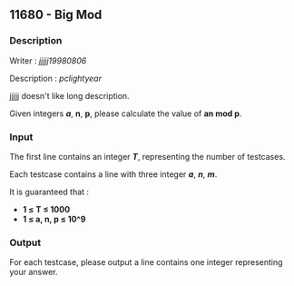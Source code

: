 ## 11680 - Big Mod

### Description

Writer : *jjjjj19980806*

Description : *pclightyear*

jjjjj doesn't like long description.

Given integers ***a***, **n**, **p**, please calculate the value of **an mod p**.

### Input

The first line contains an integer ***T***, representing the number of testcases.

Each testcase contains a line with three integer ***a***, ***n***, ***m***.

It is guaranteed that :

- **1 ≤** **T ≤ 1000**
- **1 ≤ a, n, p ≤ 10^9**

### Output

For each testcase, please output a line contains one integer representing your answer.